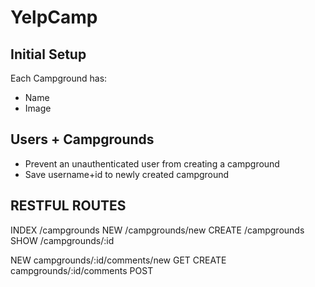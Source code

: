 # YelpCamp

## Initial Setup
Each Campground has:
   * Name
   * Image
## Users + Campgrounds
* Prevent an unauthenticated user from creating a campground
* Save username+id to newly created campground


## RESTFUL ROUTES


INDEX   /campgrounds
NEW     /campgrounds/new
CREATE  /campgrounds
SHOW    /campgrounds/:id

NEW     campgrounds/:id/comments/new    GET
CREATE  campgrounds/:id/comments      POST
